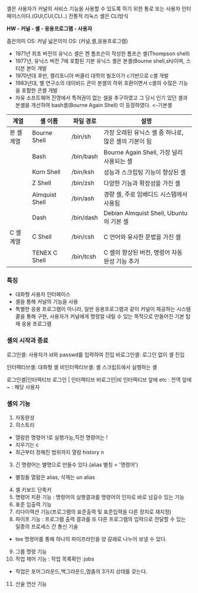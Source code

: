 셸은 사용자가 커널의 서비스 기능을 사용할 수 있도록 하기 위한 통로 또는 사용자 인터페이스이다.(GUI,CUI,CLI..) 전통적 리눅스 셸은 CLI방식

**HW - 커널 - 셸 - 응용프로그램 - 사용자**

좁은의미 OS: 커널
넓은의미 OS: (커널,셸,응용프로그램)

- 1971년 최초 버전의 유닉스 셸은 켄 톰프슨이 작성한 톰프슨 셸(Thompson shell)
- 1977년, 유닉스 버전 7에 포함된 기본 유닉스 셸은 본셸(Bourne shell,sh)이며, 스티븐 본이 개발
- 1970년대 후반, 켈리포니아 버클리 대학의 빌조이가 c기반으로 c셸 개발
- 1983년대, 벨 연구소의 데이비드 콘이 본셸의 하위 호환이면서 c셸의 수많은 기능을 포함한 콘셸 개발
- 자유 소프트웨어 진영에서 특허권이 없는 셀을 추구하였고 그 당시 인기 있던 셸과 본셸을 개선하여 bash셸(Bourne Again Shell) 이 등장하였다. <-기본셸

| 계열     | 셸 이름           | 파일 경로     | 설명                                  |
| ------ | -------------- | --------- | ----------------------------------- |
| 본 셸 계열 | Bourne Shell   | /bin/sh   | 가장 오래된 유닉스 셸 중 하나로, 많은 셸의 기본이 됨     |
|        | Bash           | /bin/bash | Bourne Again Shell, 가장 널리 사용되는 셸    |
|        | Korn Shell     | /bin/ksh  | 성능과 스크립팅 기능이 향상된 셸                  |
|        | Z Shell        | /bin/zsh  | 다양한 기능과 확장성을 가진 셸                   |
|        | Almquist Shell | /bin/ash  | 경량 셸, 주로 임베디드 시스템에서 사용됨             |
|        | Dash           | /bin/dash | Debian Almquist Shell, Ubuntu의 기본 셸 |
| C 셸 계열 | C Shell        | /bin/csh  | C 언어와 유사한 문법을 가진 셸                  |
|        | TENEX C Shell  | /bin/tcsh | C 셸의 향상된 버전, 명령어 자동 완성 기능 추가        |

### 특징
- 대화형 사용자 인터페이스
- 셸을 통해 커널의 기능을 사용
- 특별한 응용 프로그램이 아니라, 일반 응용프로그램과 같이 커널이 제공하는 시스템 콜을 통해 구현, 사용자가 커널에게 명령얼 내릴 수 있는 목적으로 만들어진 기본 탑재 응용 프로그램

### 셸의 시작과 종료
로그인셸: 사용자가 id와 passwd를 입력하여 진입
비로그인셸: 로그인 없이 셸 진입

인터랙티브셸: 대화형 셸
비인터랙티브셸: 셸 스크립트에서 실행하는 셸

로그인셸|인터렉티브 로그인 | 인터렉티브 비로그인|비 인터렉티브
앞에 etc : 전역
앞에 ~ : 해당 사용자

### 셸의 기능
1. 자동완성
2. 히스토리
- 열람한 명령어 !로 실행가능,직전 명령어는 !
- 지우기는 c
- 최근부터 정해진 범위까지 열람 history n

3. 긴 명령어는 별명으로 만들수 있다.(alias 별칭 = '명령어')
- 별칭들 열람은 alias, 삭제는 un alias
4. 셸 키보드 단축키
5. 명령어 치환 기능 : 명령어의 실행결과를 명령어의 인자로 바로 넘길수 있는 기능
6. 표준 입출력 기능 
7. 리다이렉션 기능(프로그램의 표준출력 및 표준입력을 다른 장치로 재지정)
8. 파이프 기능 : 프로그램 출력 결과를 또 다른 프로그램의 입력으로 전달할 수 있는 일종의 프로세스 간 통신 기술
- tee 명령어를 통해 하나의 파이프라인을 양 갈래로 나누어 보낼 수 있다.
9. 그룹 명령 기능
10. 작업 제어 기능 : 작업 목록확인 :jobs
- 작업은 포어그라운드,백그라운드,멈춤의 3가지 상태를 갖는다.
11. 산술 연산 기능
